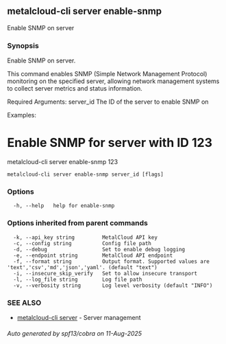 ## metalcloud-cli server enable-snmp

Enable SNMP on server

### Synopsis

Enable SNMP on server.

This command enables SNMP (Simple Network Management Protocol) monitoring
on the specified server, allowing network management systems to collect
server metrics and status information.

Required Arguments:
  server_id              The ID of the server to enable SNMP on

Examples:
  # Enable SNMP for server with ID 123
  metalcloud-cli server enable-snmp 123


```
metalcloud-cli server enable-snmp server_id [flags]
```

### Options

```
  -h, --help   help for enable-snmp
```

### Options inherited from parent commands

```
  -k, --api_key string         MetalCloud API key
  -c, --config string          Config file path
  -d, --debug                  Set to enable debug logging
  -e, --endpoint string        MetalCloud API endpoint
  -f, --format string          Output format. Supported values are 'text','csv','md','json','yaml'. (default "text")
  -i, --insecure_skip_verify   Set to allow insecure transport
  -l, --log_file string        Log file path
  -v, --verbosity string       Log level verbosity (default "INFO")
```

### SEE ALSO

* [metalcloud-cli server](metalcloud-cli_server.md)	 - Server management

###### Auto generated by spf13/cobra on 11-Aug-2025
